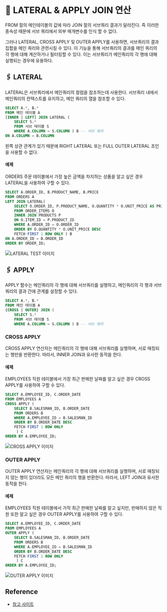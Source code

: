 # 🧷 LATERAL & APPLY JOIN 연산

FROM 절의 메인테이블의 값에 따라 JOIN 절의 서브쿼리 결과가 달라진다. 즉 이러한 종속성 때문에 서브 쿼리에서 외부 매개변수를 인식 할 수 없다. 

그러나 LATERAL, CROSS APPLY 및 OUTER APPLY를 사용하면, 서브쿼리의 결과 집합을 메인 쿼리와 관련시킬 수 있다. 이 기능을 통해 서브쿼리의 결과를 메인 쿼리의 각 행에 대해 계산하거나 필터링할 수 있다. 이는 서브쿼리가 메인쿼리의 각 행에 대해 실행되는 경우에 유용하다.

## 🖇️ LATERAL
LATERAL은 서브쿼리에서 메인쿼리의 컬럼을 참조하는데 사용한다. 서브쿼리 내에서 메인쿼리의 컨텍스트를 유지하고, 메인 쿼리의 열을 참조할 수 있다. 

```SQL
SELECT A.*, B.*
FROM 메인 테이블 A
[INNER | LEFT] JOIN LATERAL (
    SELECT S.*
    FROM 서브 테이블 S
    WHERE A.COLUMN = S.COLUMN ) B -- 서브 쿼리
ON A.COLUMN = B.COLUMN
```
왼쪽 상관 관계가 있기 때문에 RIGHT LATERAL 또는 FULL OUTER LATERAL 조인을 사용할 수 없다.

#### 예제
ORDERS 주문 테이블에서 가장 높은 금액을 차지하는 상품을 알고 싶은 경우 LATERAL을 사용하여 구할 수 있다.

```SQL
SELECT A.ORDER_ID, B.PRODUCT_NAME, B.PRICE
FROM ORDERS A
LEFT JOIN LATERAL(
    SELECT O.ORDER_ID, P.PRODUCT_NAME, O.QUANTITY * O.UNIT_PRICE AS PRICE
    FROM ORDER_ITEMS O
    INNER JOIN PRODUCTS P
    ON O.ITEM_ID = P.PRODUCT_ID
    WHERE A.ORDER_ID = O.ORDER_ID
    ORDER BY O.QUANTITY * O.UNIT_PRICE DESC
    FETCH FIRST 1 ROW ONLY ) B
ON A.ORDER_ID = B.ORDER_ID
ORDER BY ORDER_ID;
```

![LATERAL TEST 이미지](https://drive.google.com/thumbnail?id=1kjbRZrHf1XOZiCPLR9-i3Jc7JTrytJHu&sz=w1000)

## 🖇️ APPLY
APPLY 함수는 메인쿼리의 각 행에 대해 서브쿼리를 실행하고, 메인쿼리의 각 행과 서브쿼리의 결과 간에 관계를 설정할 수 있다.

```SQL
SELECT A.*, B.*
FROM 메인 테이블 A
{CROSS | OUTER} JOIN (
    SELECT S.*
    FROM 서브 테이블 S
    WHERE A.COLUMN = S.COLUMN ) B -- 서브 쿼리
```

### CROSS APPLY
CROSS APPLY 연산자는 메인쿼리의 각 행에 대해 서브쿼리를 실행하며, 서로 매칭되는 행만을 반환한다. 따라서, INNER JOIN과 유사한 동작을 한다.

#### 예제
EMPLOYEES 직원 테이블에서 가장 최근 판매한 날짜를 알고 싶은 경우 CROSS APPLY를 사용하여 구할 수 있다.

```SQL
SELECT A.EMPLOYEE_ID, C.ORDER_DATE
FROM EMPLOYEES A
CROSS APPLY (
    SELECT B.SALESMAN_ID, B.ORDER_DATE
    FROM ORDERS B
    WHERE A.EMPLOYEE_ID = B.SALESMAN_ID
    ORDER BY B.ORDER_DATE DESC
    FETCH FIRST 1 ROW ONLY
     ) C
ORDER BY A.EMPLOYEE_ID;
```

![CROSS APPLY 이미지](https://drive.google.com/thumbnail?id=1uhOl0Ahrn_Rc3M3taG3uSM7LWAz3JCB5&sz=w1000)

### OUTER APPLY
OUTER APPLY 연산자는 메인쿼리의 각 행에 대해 서브쿼리를 실행하며, 서로 매칭되지 않는 행이 있더라도 모든 메인 쿼리의 행을 반환한다. 따라서, LEFT JOIN과 유사한 동작을 한다.

#### 예제
EMPLOYEES 직원 테이블에서 가작 최근 판매한 날짜를 알고 싶지만, 판매하지 않은 직원 또한 알고 싶은 경우 OUTER APPLY를 사용하여 구할 수 있다.

```SQL
SELECT A.EMPLOYEE_ID, C.ORDER_DATE
FROM EMPLOYEES A
OUTER APPLY (
    SELECT B.SALESMAN_ID, B.ORDER_DATE
    FROM ORDERS B
    WHERE A.EMPLOYEE_ID = B.SALESMAN_ID
    ORDER BY B.ORDER_DATE DESC
    FETCH FIRST 1 ROW ONLY
     ) C
ORDER BY A.EMPLOYEE_ID;
```

![OUTER APPLY 이미지](https://drive.google.com/thumbnail?id=1hPoXPQgu1MC0HMLvKHyFS006skYWSZnS&sz=w1000)

## Reference

- [참고 사이트](https://emrahmeteen.wordpress.com/2015/12/24/oracle-sql-lateral-cross-apply-outer-apply/)